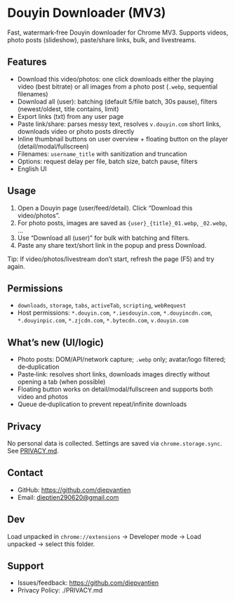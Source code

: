
# Douyin Downloader (MV3)

Fast, watermark‑free Douyin downloader for Chrome MV3. Supports videos, photo posts (slideshow), paste/share links, bulk, and livestreams.

## Features
- Download this video/photos: one click downloads either the playing video (best bitrate) or all images from a photo post (`.webp`, sequential filenames)
- Download all (user): batching (default 5/file batch, 30s pause), filters (newest/oldest, title contains, limit)
- Export links (txt) from any user page
- Paste link/share: parses messy text, resolves `v.douyin.com` short links, downloads video or photo posts directly
- Inline thumbnail buttons on user overview + floating button on the player (detail/modal/fullscreen)
- Filenames: `username_title` with sanitization and truncation
- Options: request delay per file, batch size, batch pause, filters
- English UI

## Usage
1. Open a Douyin page (user/feed/detail). Click “Download this video/photos”.
2. For photo posts, images are saved as `{user}_{title}_01.webp`, `_02.webp`, …
3. Use “Download all (user)” for bulk with batching and filters.
4. Paste any share text/short link in the popup and press Download.

Tip: If video/photos/livestream don’t start, refresh the page (F5) and try again.

## Permissions
- `downloads`, `storage`, `tabs`, `activeTab`, `scripting`, `webRequest`
- Host permissions: `*.douyin.com`, `*.iesdouyin.com`, `*.douyincdn.com`, `*.douyinpic.com`, `*.zjcdn.com`, `*.bytecdn.com`, `v.douyin.com`

## What’s new (UI/logic)
- Photo posts: DOM/API/network capture; `.webp` only; avatar/logo filtered; de‑duplication
- Paste‑link: resolves short links, downloads images directly without opening a tab (when possible)
- Floating button works on detail/modal/fullscreen and supports both video and photos
- Queue de‑duplication to prevent repeat/infinite downloads

## Privacy
No personal data is collected. Settings are saved via `chrome.storage.sync`. See [PRIVACY.md](./PRIVACY.md).

## Contact
- GitHub: https://github.com/diepvantien
- Email: dieptien290620@gmail.com

## Dev
Load unpacked in `chrome://extensions` → Developer mode → Load unpacked → select this folder.

## Support
- Issues/feedback: https://github.com/diepvantien
- Privacy Policy: ./PRIVACY.md
